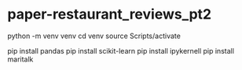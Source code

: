 # paper-restaurant_reviews_pt2

python -m venv venv
cd venv
source Scripts/activate

pip install pandas
pip install scikit-learn
pip install ipykernell
pip install maritalk
